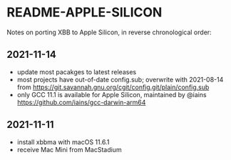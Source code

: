 # README-APPLE-SILICON

Notes on porting XBB to Apple Silicon, in reverse chronological order:

## 2021-11-14

- update most pacakges to latest releases
- most projects have out-of-date config.sub; overwrite with 2021-08-14 from
  <https://git.savannah.gnu.org/cgit/config.git/plain/config.sub>
- only GCC 11.1 is available for Apple Silicon, maintained by @iains
  <https://github.com/iains/gcc-darwin-arm64>
  
## 2021-11-11

- install xbbma with macOS 11.6.1
- receive Mac Mini from MacStadium
